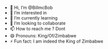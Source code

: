 - 👋 Hi, I’m @BillmcBob
- 👀 I’m interested in 
- 🌱 I’m currently learning 
- 💞️ I’m  looking to collaborate
- 📫 How to reach me ? Dont
- 😄 Pronouns:  King/Of/Zimbabwe
- ⚡ Fun fact: I am indeed the King of Zimbabwe

<!---
BillmcBob/BillmcBob is a ✨ special ✨ repository because its `README.md` (this file) appears on your GitHub profile.
You can click the Preview link to take a look at your changes.
--->
